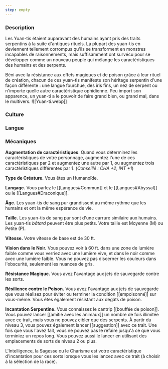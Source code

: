 ```yaml
---
step: empty
---
```


### Description

Les Yuan-tis étaient auparavant des humains ayant pris des traits serpentins à la suite d'antiques rituels. La plupart des yuan-tis en deviennent tellement corrompus qu'ils se transforment en monstres incapables de raisonnements, mais suffisamment ont survécu pour se développer comme un nouveau peuple qui mélange les caractéristiques des humains et des serpents.

Béni avec la résistance aux effets magiques et de poison grâce à leur rituel de création, chacun de ces yuan-tis manifeste son héritage serpentin d'une façon différente : une langue fourchue, des iris fins, un nez de serpent ou n'importe quelle autre caractéristique ophidienne. Peu import son apparence, un yuan-ti a le pouvoir de faire grand bien, ou grand mal, dans le multivers.
![[Yuan-ti.webp]]
### Culture

### Langue

### Mécaniques

**Augmentation de caractéristiques**. Quand vous déterminez les caractéristiques de votre personnage, augmentez l'une de ces caractéristiques par 2 et augmentez une autre par 1, ou augmentez trois caractéristiques différentes par 1. (*Conseillé : CHA +2, INT +1*)

**Type de Créature.** Vous êtes un Humanoïde.

**Langage.** Vous parlez le [[Langues#Commun]] et le [[Langues#Abyssal]] ou le [[Langues#Draconique]].

**Âge.** Les yuan-tis de sang pur grandissent au même rythme que les humains et ont la même espérance de vie.

**Taille.** Les yuan-tis de sang pur sont d'une carrure similaire aux humains. Les yuan-tis _bâtard_ peuvent être plus petits. Votre taille est Moyenne (M) ou Petite (P).

**Vitesse.** Votre vitesse de base est de 30 ft.

**Vision dans le Noir.** Vous pouvez voir à 60 ft. dans une zone de lumière faible comme vous verriez avec une lumière vive, et dans le noir comme avec une lumière faible. Vous ne pouvez pas discerner les couleurs dans l'obscurité, seulement les nuances de gris.

**Résistance Magique.** Vous avez l'avantage aux jets de sauvegarde contre les sorts.

**Résilience contre le Poison.** Vous avez l'avantage aux jets de sauvegarde que vous réalisez pour éviter ou terminer la condition [[empoisonné]] sur vous-même. Vous êtes également résistant aux dégâts de poison.

**Incantation Serpentine.** Vous connaissez le cantrip [[bouffée de poison]]. Vous pouvez lancer [[amitié avec les animaux]] un nombre de fois illimitée avec ce trait, mais vous ne pouvez cibler que des serpents. À partir du niveau 3, vous pouvez également lancer [[suggestion]] avec ce trait. Une fois que vous l'avez fait, vous ne pouvez pas le refaire jusqu'à ce que vous terminiez un repos long. Vous pouvez aussi le lancer en utilisant des emplacements de sorts de niveau 2 ou plus.

L'Intelligence, la Sagesse ou le Charisme est votre caractéristique d'incantation pour ces sorts lorsque vous les lancez avec ce trait (à choisir à la sélection de la race).
